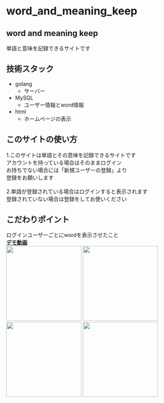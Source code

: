 # word_and_meaning_keep
## word and meaning keep
単語と意味を記録できるサイトです<br>
## 技術スタック
* golang
    * サーバー
* MySQL
    * ユーザー情報とword情報
* html
    * ホームページの表示

## このサイトの使い方
1.このサイトは単語とその意味を記録できるサイトです<br>
アカウントを持っている場合はそのままログイン<br>
お持ちでない場合には「新規ユーザーの登録」より<br>
登録をお願いします<br><br>
2.単語が登録されている場合はログインすると表示されます<br>
登録されていない場合は登録をしてお使いください<br>

## こだわりポイント
ログインユーザーごとにwordを表示させたこと<br>
**[デモ動画](https://youtu.be/HNB_35jIqaE)**<br>
<img width="200" src="https://drive.google.com/uc?id=1PMJsuWOXSCZVrY7W0UC1fIu9uW4RN4fH">
<img width="200" src="https://drive.google.com/uc?id=1f74mlXXil0uLY6R4hhDI_4IZBVg24W6e">
<img width="200" src="https://drive.google.com/uc?id=1SZuIV_sqmBytzfMdgh1ElCJnBUSSqpkH">
<img width="200" src="https://drive.google.com/uc?id=1XlyBqqQv6SoPn5z3llq7utSkZnHkDerC">

